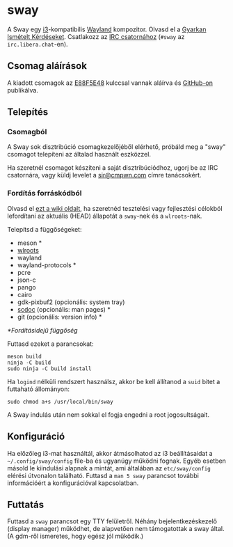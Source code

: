 # sway

A Sway egy [i3]-kompatibilis [Wayland] kompozitor. Olvasd el a [Gyarkan Ismételt Kérdéseket][FAQ]. Csatlakozz az [IRC csatornához][IRC channel] \(`#sway` az `irc.libera.chat`-en).

## Csomag aláírások

A kiadott csomagok az [E88F5E48] kulccsal vannak aláírva és [GitHub-on][GitHub releases] publikálva.

## Telepítés

### Csomagból

A Sway sok disztribúció csomagkezelőjéből elérhető, próbáld meg a "sway"
csomagot telepíteni az általad használt eszközzel.

Ha szeretnél csomagot készíteni a saját disztribúciódhoz, ugorj be az IRC
csatornára, vagy küldj levelet a sir@cmpwn.com címre tanácsokért.

### Fordítás forráskódból

Olvasd el [ezt a wiki oldalt][Development setup], ha szeretnéd tesztelési vagy
fejlesztési célokból lefordítani az aktuális (HEAD) állapotát a `sway`-nek és a
`wlroots`-nak.

Telepítsd a függőségeket:

* meson \*
* [wlroots]
* wayland
* wayland-protocols \*
* pcre
* json-c
* pango
* cairo
* gdk-pixbuf2 (opcionális: system tray)
* [scdoc] (opcionális: man pages) \*
* git (opcionális: version info) \*

_\*Fordításidejű függőség_

Futtasd ezeket a parancsokat:

    meson build
    ninja -C build
    sudo ninja -C build install

Ha `logind` nélküli rendszert használsz, akkor be kell állítanod a `suid` bitet
a futtaható állományon:

    sudo chmod a+s /usr/local/bin/sway

A Sway indulás után nem sokkal el fogja engedni a root jogosultságait.

## Konfiguráció

Ha előzőleg i3-mat használtál, akkor átmásolhatod az i3 beállításaidat a
`~/.config/sway/config` file-ba és ugyanúgy működni fognak. Egyéb esetben másold
le kiindulási alapnak a mintát, ami általában az `etc/sway/config` elérési
útvonalon található.
Futtasd a `man 5 sway` parancsot további információért a konfigurációval
kapcsolatban.

## Futtatás

Futtasd a `sway` parancsot egy TTY felületről. Néhány bejelentkezéskezelő
(display manager) működhet, de alapvetően nem támogatottak a sway által. (A
gdm-ről ismeretes, hogy egész jól működik.)

[i3]: https://i3wm.org/
[Wayland]: http://wayland.freedesktop.org/
[FAQ]: https://github.com/swaywm/sway/wiki
[IRC channel]: https://web.libera.chat/gamja/?channels=#sway
[E88F5E48]: https://keys.openpgp.org/search?q=34FF9526CFEF0E97A340E2E40FDE7BE0E88F5E48
[GitHub releases]: https://github.com/swaywm/sway/releases
[Development setup]: https://github.com/swaywm/sway/wiki/Development-Setup
[wlroots]: https://github.com/swaywm/wlroots
[scdoc]: https://git.sr.ht/~sircmpwn/scdoc
